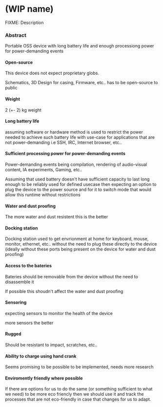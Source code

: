 # (WIP name)

FIXME: Description

### Abstract
Portable OSS device with long battery life and enough processiong power for power-demanding events

#### Open-source
This device does not expect proprietary globs.

Schematics, 3D Design for casing, Firmware, etc.. has to be open-source to public

#### Weight
2 (+- 2) kg weight

#### Long battery life
assuming software or hardware method is used to restrict the power needed to achieve such battery life with use-case for applications that are not power-demanding i.e SSH, IRC, Internet browser, etc.. 

#### Sufficient processing power for power-demanding events

Power-demanding events being compilation, rendering of audio-visual content, IA experiments, Gaming, etc..

Assuming that used battery doesn't have sufficient capacity to last long enough to be reliably used for defined usecase then expecting an option to plug the device to the power source and for it to switch mode that would allow this runtime without restrictions

#### Water and dust proofing
The more water and dust resistent this is the better

#### Docking station
Docking station used to get envrionment at home for keyboard, mouse, monitor, ethernet, etc.. without the need to plug these directly to the device (ideally without these ports being present on the device for water and dust proofing)

#### Access to the bateries
Bateries should be removable from the device without the need to disassemble it

If possible this shoudn't affect the water and dust proofing

#### Sensoring
expecting sensors to monitor the health of the device

more sensors the better

#### Rugged
Should be resistant to impact, scratches, etc..

#### Ability to charge using hand crank
Seems promising to be possible to be implemented, needs more research

#### Enviromently friendly where possible
If there are options for us to do the same (or something sufficient to what we need) to be more eco friencly then we should use it and track the processes that are not eco-friendly in case that changes for us to adapt.
